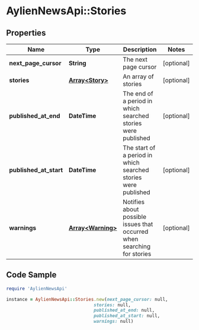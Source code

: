 # AylienNewsApi::Stories

## Properties

Name | Type | Description | Notes
------------ | ------------- | ------------- | -------------
**next_page_cursor** | **String** | The next page cursor | [optional] 
**stories** | [**Array&lt;Story&gt;**](Story.md) | An array of stories | [optional] 
**published_at_end** | **DateTime** | The end of a period in which searched stories were published | [optional] 
**published_at_start** | **DateTime** | The start of a period in which searched stories were published | [optional] 
**warnings** | [**Array&lt;Warning&gt;**](Warning.md) | Notifies about possible issues that occurred when searching for stories | [optional] 

## Code Sample

```ruby
require 'AylienNewsApi'

instance = AylienNewsApi::Stories.new(next_page_cursor: null,
                                 stories: null,
                                 published_at_end: null,
                                 published_at_start: null,
                                 warnings: null)
```


